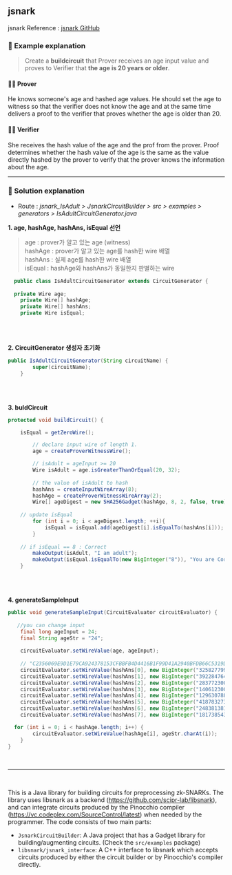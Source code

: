## jsnark

jsnark Reference : [jsnark GitHub](https://github.com/akosba/jsnark)

### 📍 Example explanation

> Create a **buildcircuit** that Prover receives an age input value and proves to Verifier that **the age is 20 years or older**.

#### 🧑‍💻 Prover
  He knows someone's age and hashed age values. He should set the age to witness so that the verifier does not know the age and at the same time delivers a proof to the verifier that proves whether the age is older than 20.
<br/>
#### 👩‍💻 Verifier
  She receives the hash value of the age and the prof from the prover. Proof determines whether the hash value of the age is the same as the value directly hashed by the prover to verify that the prover knows the information about the age.
<br/>
<hr/>

### 📍 Solution explanation

* Route : *jsnark_IsAdult > JsnarkCircuitBuilder > src > examples > generators > IsAdultCircuitGenerator.java* <br/>

**1. age, hashAge, hashAns, isEqual 선언**
> age : prover가 알고 있는 age (witness)<br/>
> hashAge : prover가 알고 있는 age를 hash한 wire 배열<br/>
> hashAns : 실제 age를 hash한 wire 배열<br/>
> isEqual : hashAge와 hashAns가 동일한지 판별하는 wire
> 
```java
  public class IsAdultCircuitGenerator extends CircuitGenerator {
  
  private Wire age;
	private Wire[] hashAge;
	private Wire[] hashAns;
	private Wire isEqual;
```
<br/>
<br/>

**2. CircuitGenerator 생성자 초기화**

```java
public IsAdultCircuitGenerator(String circuitName) {
		super(circuitName);
	}
```
<br/>
<br/>

**3. buldCircuit**

```java
protected void buildCircuit() {

    isEqual = getZeroWire();

		// declare input wire of length 1.
		age = createProverWitnessWire();

		// isAdult = ageInput >= 20 
		Wire isAdult = age.isGreaterThanOrEqual(20, 32);
		
		// the value of isAdult to hash
 		hashAns = createInputWireArray(8);
		hashAge = createProverWitnessWireArray(2);
		Wire[] ageDigest = new SHA256Gadget(hashAge, 8, 2, false, true).getOutputWires();
    
    // update isEqual
		for (int i = 0; i < ageDigest.length; ++i){
			isEqual = isEqual.add(ageDigest[i].isEqualTo(hashAns[i]));
		}
    
    // if isEqual == 8 : Correct
		makeOutput(isAdult, "I am adult");
		makeOutput(isEqual.isEqualTo(new BigInteger("8")), "You are Correct");
	}
```
<br/>
<br/>

**4. generateSampleInput**

```java
public void generateSampleInput(CircuitEvaluator circuitEvaluator) {
		
   //you can change input
	final long ageInput = 24;
	final String ageStr = "24";
	
	circuitEvaluator.setWireValue(age, ageInput);
		
	// "C2356069E9D1E79CA924378153CFBBFB4D4416B1F99D41A2940BFDB66C5319DB";
	circuitEvaluator.setWireValue(hashAns[0], new BigInteger("3258277993"));
	circuitEvaluator.setWireValue(hashAns[1], new BigInteger("3922847644"));
	circuitEvaluator.setWireValue(hashAns[2], new BigInteger("2837723009"));
	circuitEvaluator.setWireValue(hashAns[3], new BigInteger("1406123003"));
	circuitEvaluator.setWireValue(hashAns[4], new BigInteger("1296307889"));
	circuitEvaluator.setWireValue(hashAns[5], new BigInteger("4187832738"));
	circuitEvaluator.setWireValue(hashAns[6], new BigInteger("2483813814"));
	circuitEvaluator.setWireValue(hashAns[7], new BigInteger("1817385435"));

  for (int i = 0; i < hashAge.length; i++) {
		circuitEvaluator.setWireValue(hashAge[i], ageStr.charAt(i));
	}
}
```
<br/>
<hr/>
<br/>

This is a Java library for building circuits for preprocessing zk-SNARKs. The library uses libsnark as a backend (https://github.com/scipr-lab/libsnark), and can integrate circuits produced by the Pinocchio compiler (https://vc.codeplex.com/SourceControl/latest) when needed by the programmer. The code consists of two main parts:
- `JsnarkCircuitBuilder`: A Java project that has a Gadget library for building/augmenting circuits. (Check the `src/examples` package)
- `libsnark/jsnark_interface`: A C++ interface to libsnark which accepts circuits produced by either the circuit builder or by Pinocchio's compiler directly.
<br/>
